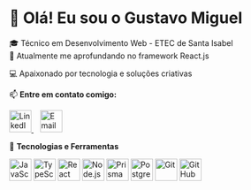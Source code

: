 # 👋 Olá! Eu sou o Gustavo Miguel

🎓 Técnico em Desenvolvimento Web - ETEC de Santa Isabel  
🌱 Atualmente me aprofundando no framework React.js

💻 Apaixonado por tecnologia e soluções criativas 

📫 **Entre em contato comigo:**  
<p align="left">
  <a href="https://www.linkedin.com/in/gustavo-miguel-dev/" target="_blank">
    <img src="https://cdn.jsdelivr.net/gh/devicons/devicon/icons/linkedin/linkedin-original.svg" width="40" alt="LinkedIn" />
  </a>
  &nbsp;&nbsp;
  <a href="mailto:miguelgustavo004@gmail.com">
    <img src="https://www.svgrepo.com/show/13657/email.svg" width="40" alt="Email" />
  </a>
</p>

🚀 **Tecnologias e Ferramentas**

<p align="left">
  <img src="https://cdn.jsdelivr.net/gh/devicons/devicon/icons/javascript/javascript-original.svg" width="40" alt="JavaScript" />
  <img src="https://cdn.jsdelivr.net/gh/devicons/devicon/icons/typescript/typescript-original.svg" width="40" alt="TypeScript" />
  <img src="https://cdn.jsdelivr.net/gh/devicons/devicon/icons/react/react-original.svg" width="40" alt="React" />
  <img src="https://cdn.jsdelivr.net/gh/devicons/devicon/icons/nodejs/nodejs-original.svg" width="40" alt="Node.js" />
  <img src="https://cdn.jsdelivr.net/gh/devicons/devicon/icons/prisma/prisma-original.svg" width="40" alt="Prisma" />
  <img src="https://cdn.jsdelivr.net/gh/devicons/devicon/icons/postgresql/postgresql-original.svg" width="40" alt="PostgreSQL" />
  <img src="https://cdn.jsdelivr.net/gh/devicons/devicon/icons/git/git-original.svg" width="40" alt="Git" />
  <img src="https://cdn.jsdelivr.net/gh/devicons/devicon/icons/github/github-original.svg" width="40" alt="GitHub" />
</p>
